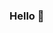 ### Hello 👋  
<!--
**mini-xi/mini-xi** is a ✨ _special_ ✨ repository because its `README.md` (this file) appears on your GitHub profile. 
 
Here are some ideas to get you started:

- 🔭 I’m currently working on ...
- 🌱 I’m currently learning ...
- 👯 I’m looking to collaborate on ...
- 🤔 I’m looking for help with ...
- 💬 Ask me about ...
- 📫 How to reach me: ...  
- 😄 Pronouns: ... 
- ⚡ Fun fact: ...
-->
